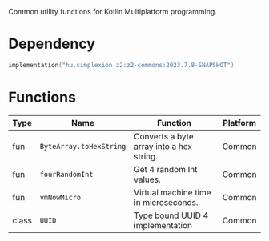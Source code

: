 Common utility functions for Kotlin Multiplatform programming.

# Dependency

```kotlin
implementation("hu.simplexion.z2:z2-commons:2023.7.8-SNAPSHOT")
```

# Functions

| Type  | Name                    | Function                                 | Platform |
|-------|-------------------------|------------------------------------------|----------|
| fun   | `ByteArray.toHexString` | Converts a byte array into a hex string. | Common   |
| fun   | `fourRandomInt`         | Get 4 random Int values.                 | Common   |
| fun   | `vmNowMicro`            | Virtual machine time in microseconds.    | Common   |
| class | `UUID`                  | Type bound UUID 4 implementation         | Common   |
